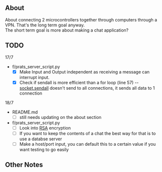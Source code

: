 ## About

About connecting 2 microcontrollers together through computers through a VPN. That's the long term goal anyway.<br>
The short term goal is more about making a chat application?

## TODO

17/7

* f/prats_server_script.py
	* [x] Make Input and Output independent as receiving a message can interrupt input.
	* [x] Check if sendall is more efficient than a for loop (line 57) -- [socket.sendall](https://docs.python.org/3/library/socket.html) doesn't send to all connections, it sends all data to 1 connection

18/7

* README.md
    * [ ] still needs updating on the about section
* f/prats_server_script.py
	* [ ] Look into [RSA](https://medium.com/@ismailakkila/black-hat-python-encrypt-and-decrypt-with-rsa-cryptography-bd6df84d65bc) encryption
	* [ ] If you want to keep the contents of a chat the best way for that is to use a databse server
	* [ ] Make a host/port input, you can default this to a certain value if you want testing to go easily

## Other Notes
